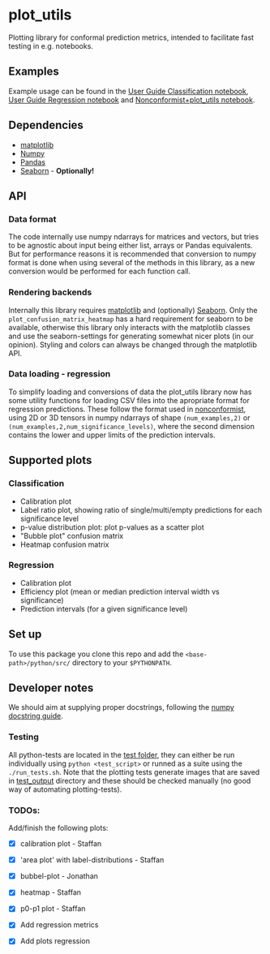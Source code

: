 # plot_utils
Plotting library for conformal prediction metrics, intended to facilitate fast testing in e.g. notebooks.  

## Examples
Example usage can be found in the [User Guide Classification notebook](python/User_guide_classification.ipynb), [User Guide Regression notebook](python/User_guide_regression.ipynb) and [Nonconformist+plot_utils notebook](python/Nonconformist_and_plot_utils.ipynb).

## Dependencies
- [matplotlib](https://matplotlib.org/)
- [Numpy](https://numpy.org/)
- [Pandas](https://pandas.pydata.org/)
- [Seaborn](https://seaborn.pydata.org/) - **Optionally!**

## API

### Data format
The code internally use numpy ndarrays for matrices and vectors, but tries to be agnostic about input being either list, arrays or Pandas equivalents. But for performance reasons it is recommended that conversion to numpy format is done when using several of the methods in this library, as a new conversion would be performed for each function call.

### Rendering backends
Internally this library requires [matplotlib](https://matplotlib.org/) and (optionally) [Seaborn](https://seaborn.pydata.org/). Only the `plot_confusion_matrix_heatmap` has a hard requirement for seaborn to be available, otherwise this library only interacts with the matplotlib classes and use the seaborn-settings for generating somewhat nicer plots (in our opinion). Styling and colors can always be changed through the matplotlib API. 

### Data loading - regression
To simplify loading and conversions of data the plot_utils library now has some utility functions for loading CSV files into the apropriate format for regression predictions. These follow the format used in [nonconformist](https://github.com/donlnz/nonconformist), using 2D or 3D tensors in numpy ndarrays of shape `(num_examples,2)` or `(num_examples,2,num_significance_levels)`, where the second dimension contains the lower and upper limits of the prediction intervals.


## Supported plots
### Classification
* Calibration plot
* Label ratio plot, showing ratio of single/multi/empty predictions for each significance level
* p-value distribution plot: plot p-values as a scatter plot
* "Bubble plot" confusion matrix
* Heatmap confusion matrix

### Regression 
* Calibration plot
* Efficiency plot (mean or median prediction interval width vs significance)
* Prediction intervals (for a given significance level)

## Set up 
To use this package you clone this repo and add the `<base-path>/python/src/` directory to your `$PYTHONPATH`. 

## Developer notes
We should aim at supplying proper docstrings, following the [numpy docstring guide](https://numpydoc.readthedocs.io/en/latest/format.html).

### Testing
All python-tests are located in the [test folder](python/test), they can either be run individually using
`python <test_script>` or runned as a suite using the `./run_tests.sh`. Note that the plotting tests generate images that are saved in [test_output](python/test/test_output) directory and these should be checked manually (no good way of automating plotting-tests).

### TODOs:

Add/finish the following plots:
 - [x] calibration plot - Staffan
 - [x] 'area plot' with label-distributions - Staffan
 - [x] bubbel-plot - Jonathan
 - [x] heatmap - Staffan
 - [x] p0-p1 plot - Staffan
 - [x] Add regression metrics
 - [x] Add plots regression


